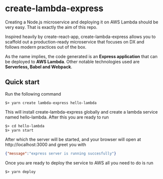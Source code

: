# create-lambda-express
Creating a Node.js microservice and deploying it on AWS Lambda should be very easy. That is exactly the aim of this repo.

Inspired heavily by create-react-app, create-lambda-express allows you to scaffold out a production-ready microservice that focuses on DX and follows modern practices out of the box.

As the name implies, the code generated is an **Express application** that can be deployed to **AWS Lambda**. Other notable technologies used are **Serverless, Babel and Webpack**.

## Quick start
Run the following command
```
$> yarn create lambda-express hello-lambda
```
This will install create-lambda-express globally and create a lambda service named hello-lambda. After this you are ready to run
```
$> cd hello-lambda
$> yarn start
```
After which the server will be started, and your browser will open at http://localhost:3000 and greet you with
```json
{"message":"express server is running succesfully"}
```

Once you are ready to deploy the service to AWS all you need to do is run
```
$> yarn deploy
```


